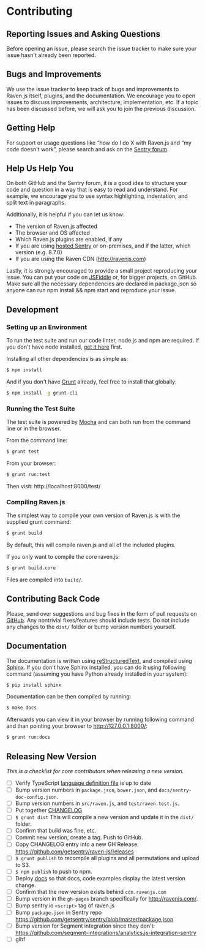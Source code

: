 # Contributing

## Reporting Issues and Asking Questions

Before opening an issue, please search the issue tracker to make sure your issue hasn't already been reported.

## Bugs and Improvements

We use the issue tracker to keep track of bugs and improvements to Raven.js itself, plugins, and the documentation. We encourage you to open issues to discuss improvements, architecture, implementation, etc. If a topic has been discussed before, we will ask you to join the previous discussion.

## Getting Help

For support or usage questions like “how do I do X with Raven.js and “my code doesn't work”, please search and ask on the [Sentry forum](https://forum.sentry.io).

## Help Us Help You

On both GitHub and the Sentry forum, it is a good idea to structure your code and question in a way that is easy to read and understand. For example, we encourage you to use syntax highlighting, indentation, and split text in paragraphs.

Additionally, it is helpful if you can let us know:

* The version of Raven.js affected
* The browser and OS affected
* Which Raven.js plugins are enabled, if any
* If you are using [hosted Sentry](https://sentry.io) or on-premises, and if the latter, which version (e.g. 8.7.0)
* If you are using the Raven CDN (http://ravenjs.com)

Lastly, it is strongly encouraged to provide a small project reproducing your issue. You can put your code on [JSFiddle](https://jsfiddle.net/) or, for bigger projects, on GitHub. Make sure all the necessary dependencies are declared in package.json so anyone can run npm install && npm start and reproduce your issue.

## Development

### Setting up an Environment

To run the test suite and run our code linter, node.js and npm are required. If you don't have node installed, [get it here](http://nodejs.org/download/) first.

Installing all other dependencies is as simple as:

```bash
$ npm install
```

And if you don't have [Grunt](http://gruntjs.com/) already, feel free to install that globally:

```bash
$ npm install -g grunt-cli
```

### Running the Test Suite

The test suite is powered by [Mocha](http://visionmedia.github.com/mocha/) and can both run from the command line or in the browser.

From the command line:

```bash
$ grunt test
```

From your browser:

```bash
$ grunt run:test
```

Then visit: http://localhost:8000/test/

### Compiling Raven.js

The simplest way to compile your own version of Raven.js is with the supplied grunt command:

```bash
$ grunt build
```

By default, this will compile raven.js and all of the included plugins.

If you only want to compile the core raven.js:

```bash
$ grunt build.core
```

Files are compiled into `build/`.

## Contributing Back Code

Please, send over suggestions and bug fixes in the form of pull requests on [GitHub](https://github.com/getsentry/raven-js). Any nontrivial fixes/features should include tests.
Do not include any changes to the `dist/` folder or bump version numbers yourself.

## Documentation

The documentation is written using [reStructuredText](http://en.wikipedia.org/wiki/ReStructuredText), and compiled using [Sphinx](http://sphinx-doc.org/). If you don't have Sphinx installed, you can do it using following command (assuming you have Python already installed in your system):

```bash
$ pip install sphinx
```

Documentation can be then compiled by running:

```bash
$ make docs
```

Afterwards you can view it in your browser by running following command and than pointing your browser to http://127.0.0.1:8000/:

```bash
$ grunt run:docs
```

## Releasing New Version

_This is a checklist for core contributors when releasing a new version._

  * [ ] Verify TypeScript [language definition file](https://github.com/getsentry/raven-js/blob/master/typescript/raven.d.ts) is up to date
  * [ ] Bump version numbers in `package.json`, `bower.json`, and `docs/sentry-doc-config.json`.
  * [ ] Bump version numbers in `src/raven.js`, and `test/raven.test.js`.
  * [ ] Put together [CHANGELOG](https://github.com/getsentry/raven-js/blob/master/CHANGELOG.md)
  * [ ] `$ grunt dist` This will compile a new version and update it in the `dist/` folder.
  * [ ] Confirm that build was fine, etc.
  * [ ] Commit new version, create a tag. Push to GitHub.
  * [ ] Copy CHANGELOG entry into a new GH Release: https://github.com/getsentry/raven-js/releases
  * [ ] `$ grunt publish` to recompile all plugins and all permutations and upload to S3.
  * [ ] `$ npm publish` to push to npm.
  * [ ] Deploy [docs](https://github.com/getsentry/sentry-docs) so that docs, code examples display the latest version change.
  * [ ] Confirm that the new version exists behind `cdn.ravenjs.com`
  * [ ] Bump version in the `gh-pages` branch specifically for http://ravenjs.com/.
  * [ ] Bump sentry.io `<script>` tag of raven.js
  * [ ] Bump `package.json` in Sentry repo https://github.com/getsentry/sentry/blob/master/package.json
  * [ ] Bump version for Segment integration since they don't: https://github.com/segment-integrations/analytics.js-integration-sentry
  * [ ] glhf

